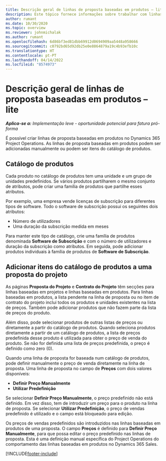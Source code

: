 ```yaml
---
title: Descrição geral de linhas de proposta baseadas em produtos – lite
description: Este tópico fornece informações sobre trabalhar com linhas de proposta baseadas em produtos.
author: rumant
ms.date: 10/30/2020
ms.topic: overview
ms.reviewer: johnmichalak
ms.author: rumant
ms.openlocfilehash: 6d86bf3ed81dbb69912d0694909aa5448a958666
ms.sourcegitcommit: c0792bd65d92db25e0e8864879a19c4b93efb10c
ms.translationtype: HT
ms.contentlocale: pt-PT
ms.lasthandoff: 04/14/2022
ms.locfileid: "8574973"
---
```

# <a name="product-based-quote-lines-overview---lite"></a>Descrição geral de linhas de proposta baseadas em produtos – lite

_**Aplica-se a:** Implementação leve - oportunidade potencial para fatura pró-forma_

É possível criar linhas de proposta baseadas em produtos no Dynamics 365 Project Operations. As linhas de proposta baseadas em produtos podem ser adicionadas manualmente ou podem ser itens do catálogo de produtos.

## <a name="product-catalog"></a>Catálogo de produtos

Cada produto no catálogo de produtos tem uma unidade e um grupo de unidades predefinidos. Se vários produtos partilharem o mesmo conjunto de atributos, pode criar uma família de produtos que partilhe esses atributos. 

Por exemplo, uma empresa vende licenças de subscrição para diferentes tipos de software. Todo o software de subscrição possui os seguintes dois atributos:

- Número de utilizadores
- Uma duração da subscrição medida em meses

Para manter este tipo de catálogo, crie uma família de produtos denominada **Software de Subscrição** e com o número de utilizadores e duração da subscrição como atributos. Em seguida, pode adicionar produtos individuais à família de produtos de **Software de Subscrição**.

## <a name="add-product-catalog-items-to-a-project-quote"></a>Adicionar itens do catálogo de produtos a uma proposta do projeto

As páginas **Proposta do Projeto** e **Contrato do Projeto** têm secções para linhas baseadas em projetos e linhas baseadas em produtos. Para linhas baseadas em produtos, a lista pendente na linha de proposta ou no item de contrato do projeto inclui todos os produtos e unidades existentes na lista de preços. Também pode adicionar produtos que não fazem parte da lista de preços do produto.

Além disso, pode selecionar produtos de outras listas de preços ou diretamente a partir do catálogo de produtos. Quando seleciona produtos diretamente a partir de um catálogo de produtos, a lista de preços predefinida desse produto é utilizada para obter o preço de venda do produto. Se não for definida uma lista de preços predefinida, o preço é definido como zero (0).

Quando uma linha de proposta for baseada num catálogo de produtos, pode definir manualmente o preço de venda diretamente na linha de proposta. Uma linha de proposta no campo de **Preços** com dois valores disponíveis:

- **Definir Preço Manualmente**
- **Utilizar Predefinição**

Se selecionar **Definir Preço Manualmente**, o preço predefinido não está definido. Em vez disso, tem de introduzir um preço para o produto na linha de proposta. Se selecionar **Utilizar Predefinição**, o preço de vendas predefinido é utilizado e o campo está bloqueado para edição.

Os preços de vendas predefinidos são introduzidos nas linhas baseadas em produtos de uma proposta. O campo **Preços** é definido para **Definir Preço Manualmente**, para que possa editar o preço predefinido nas linhas de proposta. Esta é uma definição manual específica do Project Operations do comportamento das linhas baseadas em produtos no Dynamics 365 Sales.


[!INCLUDE[footer-include](../../includes/footer-banner.md)]